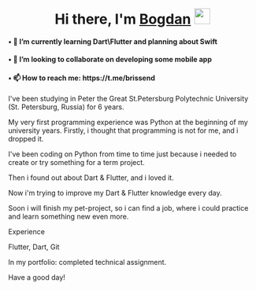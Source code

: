 <h1 align="center">Hi there, I'm <a href="https://t.me/brissend" target="_blank">Bogdan</a> 
<img src="https://github.com/blackcater/blackcater/raw/main/images/Hi.gif" height="32"/></h1>

<h4>&#x2022; 🔭 I’m currently learning Dart\Flutter and planning about Swift </h3>  
<h4>&#x2022; 👯 I’m looking to collaborate on developing some mobile app </h3>
<h4>&#x2022; 📫 How to reach me: https://t.me/brissend </h3>

I've been studying in Peter the Great St.Petersburg Polytechnic University (St. Petersburg, Russia) for 6 years.

My very first programming experience was Python at the beginning of my university years. Firstly, i thought that programming is not for me, and i dropped it. 

I've been coding on Python from time to time just because i needed to create or try something for a term project.

Then i found out about Dart & Flutter, and i loved it.

Now i'm trying to improve my Dart & Flutter knowledge every day.

Soon i will finish my pet-project, so i can find a job, where i could practice and learn something new even more.


Experience

Flutter, Dart, Git

In my portfolio: completed technical assignment.

Have a good day!
